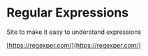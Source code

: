 # Regular Expressions

Site to make it easy to understand expressions

[https://regexper.com/](https://regexper.com/)

